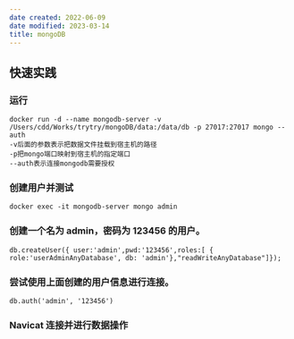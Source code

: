 ```yaml
---
date created: 2022-06-09
date modified: 2023-03-14
title: mongoDB
---
```


## 快速实践

### 运行

```
docker run -d --name mongodb-server -v /Users/cdd/Works/trytry/mongoDB/data:/data/db -p 27017:27017 mongo --auth 
-v后面的参数表示把数据文件挂载到宿主机的路径
-p把mongo端口映射到宿主机的指定端口
--auth表示连接mongodb需要授权
```

### 创建用户并测试

```
docker exec -it mongodb-server mongo admin
```

### 创建一个名为 admin，密码为 123456 的用户。

```
db.createUser({ user:'admin',pwd:'123456',roles:[ { role:'userAdminAnyDatabase', db: 'admin'},"readWriteAnyDatabase"]});
```

### 尝试使用上面创建的用户信息进行连接。

```
db.auth('admin', '123456')
```

### Navicat 连接并进行数据操作
